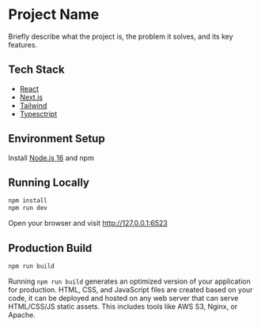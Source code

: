 # Project Name

Briefly describe what the project is, the problem it solves, and its key features.

## Tech Stack

  - [React](https://reactjs.org/)
  - [Next.js](https://nextjs.org/)
  - [Tailwind](https://tailwindcss.com/)
  - [Typesctript](https://typescriptlang.org/)

## Environment Setup
Install [Node.js 16](https://nodejs.org) and npm

## Running Locally

```bash
npm install
npm run dev
```
Open your browser and visit http://127.0.0.1:6523

## Production Build
```bash
npm run build
```
Running ```npm run build``` generates an optimized version of your application for production. HTML, CSS, and JavaScript files are created based on your code, it can be deployed and hosted on any web server that can serve HTML/CSS/JS static assets. This includes tools like AWS S3, Nginx, or Apache.
